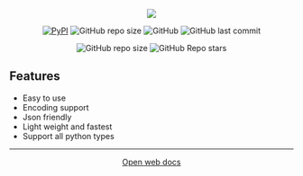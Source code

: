 <p align="center"><img src="https://i.ibb.co/Lnhyr3s/image.png" /></p>

<p align="center">
  <a href="https://pypi.org/project/spacedb"><img alt="PyPI" src="https://img.shields.io/pypi/v/spacedb?color=brightgreen"></a>
  <img alt="GitHub repo size" src="https://img.shields.io/github/repo-size/fxckfxtxre/spacedb?color=blueviolet&label=size">
  <img alt="GitHub" src="https://img.shields.io/github/license/fxckfxtxre/spacedb?color=critical">
  <img alt="GitHub last commit" src="https://img.shields.io/github/last-commit/fxckfxtxre/spacedb?color=orange">
</p>

<p align="center">
  <img alt="GitHub repo size" src="https://img.shields.io/discord/904729539362586674?color=blue&label=discord">
  <img alt="GitHub Repo stars" src="https://img.shields.io/github/stars/fxckfxtxre/stratz?color=ff69b4">
</p>


## Features

- Easy to use
- Encoding support
- Json friendly
- Light weight and fastest
- Support all python types

---
<p align="center">
  <a href="https://github.com/fxckfxtxre/SpaceDb">Open web docs</a>
</p>